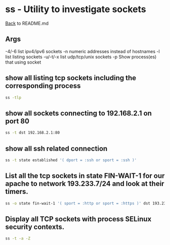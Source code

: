 # ss - Utility to investigate sockets
[Back](README.md) to README.md

## Args
-4/-6 list ipv4/ipv6 sockets
-n numeric addresses instead of hostnames
-l list listing sockets
-u/-t/-x list udp/tcp/unix sockets
-p Show process(es) that using socket

## show all listing tcp sockets including the corresponding process
```sh
ss -tlp
```

## show all sockets connecting to 192.168.2.1 on port 80
```sh
ss -t dst 192.168.2.1:80
```

## show all ssh related connection
```sh
ss -t state established '( dport = :ssh or sport = :ssh )'
```

## List all the tcp sockets in state FIN-WAIT-1 for our apache to network 193.233.7/24 and look at their timers.
```sh
ss -o state fin-wait-1 '( sport = :http or sport = :https )' dst 193.233.7/24
```

## Display all TCP sockets with process SELinux security contexts.
```sh
ss -t -a -Z
```
